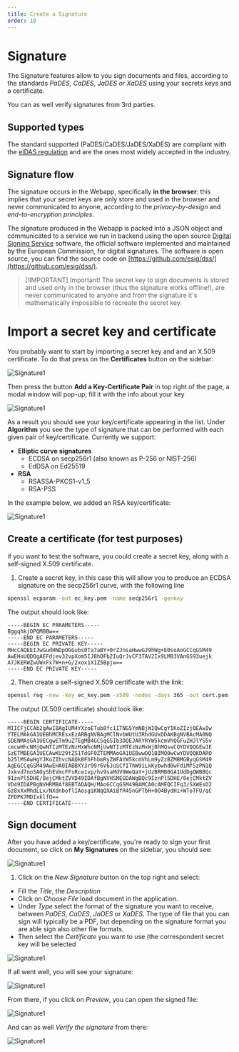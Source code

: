 ```yaml
---
title: Create a Signature
order: 10
---
```



# Signature

The Signature features allow to you sign documents and files, according to the standards *PaDES, CaDES, JaDES or XaDES* using your secrets keys and a certificate. 

You can as well verify signatures from 3rd parties. 

## Supported types 

The standard supported (PaDES/CaDES/JaDES/XaDES) are compliant with the [eIDAS regulation](https://en.wikipedia.org/wiki/EIDAS) and are the ones most widely accepted in the industry. 


## Signature flow 

The signature occurs in the Webapp, specifically **in the browser**: this implies that your secret keys are only store and used in the browser and never  communicated to anyone, according to the *privacy-by-design* and *end-to-encryption principles*. 

The signature produced in the Webapp is packed into a JSON object and communicated to a service we run in backend using the open source [Digital Signing Service](https://ec.europa.eu/digital-building-blocks/DSS/webapp-demo/doc/dss-documentation.html) software, the official software implemented and maintained by the European Commission, for digital signatures. The software is open source, you can find the source code on [https://github.com/esig/dss/](https://github.com/esig/dss/).

> [!IMPORTANT] Important!
> The secret key to sign documents is stored and used only in the browser (thus the signature works offline!), are never communicated to anyone and from the signature it's mathematically impossible to recreate the secret key. 

# Import a secret key and certificate 

You probably want to start by importing a secret key and and an X.509 certificate. To do that press on the **Certificates** button on the sidebar:

![Signature1](../images/signature/SS1.png)

Then press the button **Add a Key-Certificate Pair** in top right of the page, a modal window will pop-up, fill it with the info about your key

![Signature1](../images/signature/SS3.png)

As a result you should see your key/certificate appearing in the list. Under **Algorithm** you see the type of signature that can be performed with each given pair of key/certificate. Currently we support: 

- **Elliptic curve signatures**
  - ECDSA on secp256r1 (also known as P-256 or NIST-256)
  - EdDSA on Ed25519
- **RSA**
  - RSASSA-PKCS1-v1_5
  - RSA-PSS

In the example below, we added an RSA key/certificate: 

![Signature1](../images/signature/SS4c.png)


## Create a certificate (for test purposes)

if you want to test the software, you could create a secret key, along with a self-signed X.509 certificate.


1) Create a secret key, in this case this will allow you to produce an ECDSA signature on the secp256r1 curve, with the following line

```bash
openssl ecparam -out ec_key.pem -name secp256r1 -genkey 
```

The output should look like: 

```
-----BEGIN EC PARAMETERS-----
BggqhkjOPQMBBw==
-----END EC PARAMETERS-----
-----BEGIN EC PRIVATE KEY-----
MHcCAQEEIJwGudHNDpOGGubs0Ta7aBY+0rZJnsaHwwGJ9hWg+E0soAoGCCqGSM49
AwEHoUQDQgAEFdjev32vpXom5IJ8hOFb2IuQrJvCF3TAV2Ix9LM83VAnGS93uejk
A7JKERWZwUWxFx7W+n+G/2xox1X1Z5Bpjw==
-----END EC PRIVATE KEY-----
```

2) Then create a self-signed X.509 certificate with the link:

```bash
openssl req -new -key ec_key.pem -x509 -nodes -days 365 -out cert.pem
```

The output (X.509 certificate) should look like: 

```
-----BEGIN CERTIFICATE-----
MIICFjCCAb2gAwIBAgIUM4YXzoETub8fc1ITNG5YmNBjWIQwCgYIKoZIzj0EAwIw
YTELMAkGA1UEBhMCREsxEzARBgNVBAgMClNvbWUtU3RhdGUxDDAKBgNVBAcMA0NQ
SDENMAsGA1UECgwETm9uZTEgMB4GCSqGSIb3DQEJARYRYW5kcmVhQGFuZHJlYS5v
cmcwHhcNMjQwNTIzMTEzNzMxWhcNMjUwNTIzMTEzNzMxWjBhMQswCQYDVQQGEwJE
SzETMBEGA1UECAwKU29tZS1TdGF0ZTEMMAoGA1UEBwwDQ1BIMQ0wCwYDVQQKDARO
b25lMSAwHgYJKoZIhvcNAQkBFhFhbmRyZWFAYW5kcmVhLm9yZzBZMBMGByqGSM49
AgEGCCqGSM49AwEHA0IABBXY3r99r6V6JuSCfIThW9iLkKybwhd0wFdiMfSzPN1Q
Jxkvd7no5AOyShEVmcFFsRce1vp/hv9saMdV9WeQaY+jUzBRMB0GA1UdDgQWBBQc
9IznPl5DHE/8ejCMktZVVD49IDAfBgNVHSMEGDAWgBQc9IznPl5DHE/8ejCMktZV
VD49IDAPBgNVHRMBAf8EBTADAQH/MAoGCCqGSM49BAMCA0cAMEQCIFq3/SXWEsD2
Gz8xXxMhdLLx/NXdnboflIAosgiKNqQXAiBfR45nGPTbH+0O4BydHi+WToTFU/qC
ZFDPK7MDIxklfQ==
-----END CERTIFICATE-----
```



## Sign document 

After you have added a key/certificate, you're ready to sign your first document, so click on **My Signatures** on the sidebar, you should see: 

![Signature1](../images/signature/SS5a.png)


1) Click on the *New Signature* button on the top right and select:

- Fill the *Title*, the *Description* 
- Click on *Choose File* load document in the application. 
- Under *Type* select the format of the signature you want to receive, between *PaDES*, *CaDES*, *JaDES* or *XaDES*. The type of file that you can sign will typically be a PDF, but depending on the signature format you are able sign also other file formats.
- Then select the *Certificate* you want to use (the correspondent secret key will be selected



![Signature1](../images/signature/SS5b.png)


If all went well, you will see your signature:

![Signature1](../images/signature/SS6.png)


From there, if you click on *Preview*, you can open the signed file: 


![Signature1](../images/signature/SS7.png)


And can as well *Verify the signature* from there: 


![Signature1](../images/signature/SS8.png)



